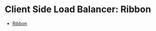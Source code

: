 # Client Side Load Balancer: Ribbon
* [Ribbon](https://cloud.spring.io/spring-cloud-netflix/multi/multi_spring-cloud-ribbon.html)
